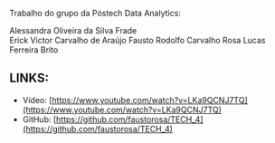 Trabalho do grupo da Póstech Data Analytics:

Alessandra Oliveira da Silva Frade  
Erick Victor Carvalho de Araújo
Fausto Rodolfo Carvalho Rosa
Lucas Ferreira Brito 




## LINKS:

- Vídeo: [https://www.youtube.com/watch?v=LKa9QCNJ7TQ](https://www.youtube.com/watch?v=LKa9QCNJ7TQ)
- GitHub: [https://github.com/faustorosa/TECH_4](https://github.com/faustorosa/TECH_4)
